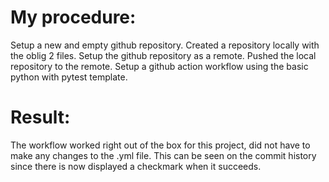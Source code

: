 # My procedure:
Setup a new and empty github repository. 
Created a repository locally with the oblig 2 files.
Setup the github repository as a remote.
Pushed the local repository to the remote.
Setup a github action workflow using the basic python with pytest template.


# Result:
The workflow worked right out of the box for this project, did not have to make any changes to the .yml file.
This can be seen on the commit history since there is now displayed a checkmark when it succeeds.